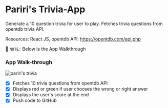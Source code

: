 # Pariri's Trivia-App
Generate a 10 question trivia for user to play. Fetches trivia questions from opentdb trivia API.

Resources: React JS, opentdb API: https://opentdb.com/api.php

📝 `NOTE:` Below is the App Walkthrough
### App Walk-through
![pariri's trivia](pariri_trivia.gif)

- [x] Fetches 10 trivia questions from opentdb API
- [x] Displays red or green if user chooses the wrong or right answer
- [x] Displays the user's score at the end
- [x] Push code to GitHub
